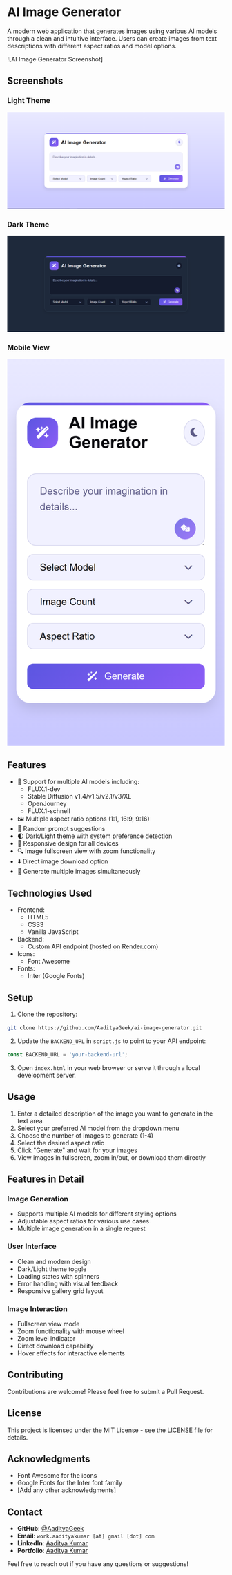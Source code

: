 # AI Image Generator

A modern web application that generates images using various AI models through a clean and intuitive interface. Users can create images from text descriptions with different aspect ratios and model options.

![AI Image Generator Screenshot]

## Screenshots

### Light Theme
![Light Theme](./screenshots/light-theme.png)

### Dark Theme
![Dark Theme](./screenshots/dark-theme.png)

### Mobile View
![Mobile View](./screenshots/mobile-view.png)

## Features

- 🎨 Support for multiple AI models including:
  - FLUX.1-dev
  - Stable Diffusion v1.4/v1.5/v2.1/v3/XL
  - OpenJourney
  - FLUX.1-schnell
- 🖼️ Multiple aspect ratio options (1:1, 16:9, 9:16)
- 🎲 Random prompt suggestions
- 🌓 Dark/Light theme with system preference detection
- 📱 Responsive design for all devices
- 🔍 Image fullscreen view with zoom functionality
- ⬇️ Direct image download option
- 🎯 Generate multiple images simultaneously

## Technologies Used

- Frontend:
  - HTML5
  - CSS3
  - Vanilla JavaScript
- Backend:
  - Custom API endpoint (hosted on Render.com)
- Icons:
  - Font Awesome
- Fonts:
  - Inter (Google Fonts)

## Setup

1. Clone the repository:
```bash
git clone https://github.com/AadityaGeek/ai-image-generator.git
```

2. Update the `BACKEND_URL` in `script.js` to point to your API endpoint:
```javascript
const BACKEND_URL = 'your-backend-url';
```

3. Open `index.html` in your web browser or serve it through a local development server.

## Usage

1. Enter a detailed description of the image you want to generate in the text area
2. Select your preferred AI model from the dropdown menu
3. Choose the number of images to generate (1-4)
4. Select the desired aspect ratio
5. Click "Generate" and wait for your images
6. View images in fullscreen, zoom in/out, or download them directly

## Features in Detail

### Image Generation
- Supports multiple AI models for different styling options
- Adjustable aspect ratios for various use cases
- Multiple image generation in a single request

### User Interface
- Clean and modern design
- Dark/Light theme toggle
- Loading states with spinners
- Error handling with visual feedback
- Responsive gallery grid layout

### Image Interaction
- Fullscreen view mode
- Zoom functionality with mouse wheel
- Zoom level indicator
- Direct download capability
- Hover effects for interactive elements

## Contributing

Contributions are welcome! Please feel free to submit a Pull Request.

## License

This project is licensed under the MIT License - see the [LICENSE](LICENSE) file for details.

## Acknowledgments

- Font Awesome for the icons
- Google Fonts for the Inter font family
- [Add any other acknowledgments]

## Contact

- **GitHub**: [@AadityaGeek](https://github.com/AadityaGeek/)
- **Email**: `work.aadityakumar [at] gmail [dot] com`
- **LinkedIn**: [Aaditya Kumar](https://www.linkedin.com/in/aadityakr/)
- **Portfolio**: [Aaditya Kumar](https://aadityageek.github.io)

Feel free to reach out if you have any questions or suggestions!